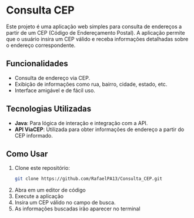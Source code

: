 # Consulta CEP

Este projeto é uma aplicação web simples para consulta de endereços a partir de um CEP (Código de Endereçamento Postal). A aplicação permite que o usuário insira um CEP válido e receba informações detalhadas sobre o endereço correspondente.

## Funcionalidades

- Consulta de endereço via CEP.
- Exibição de informações como rua, bairro, cidade, estado, etc.
- Interface amigável e de fácil uso.

## Tecnologias Utilizadas

- **Java**: Para lógica de interação e integração com a API.
- **API ViaCEP**: Utilizada para obter informações de endereço a partir do CEP informado.

## Como Usar

1. Clone este repositório:
   ```bash
   git clone https://github.com/RafaelPA13/Consulta_CEP.git

2. Abra em um editor de código
3. Execute a aplicação
4. Insira um CEP válido no campo de busca.
5. As informações buscadas irão aparecer no terminal

   
